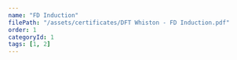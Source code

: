 ```yaml
---
name: "FD Induction"
filePath: "/assets/certificates/DFT Whiston - FD Induction.pdf"
order: 1
categoryId: 1
tags: [1, 2]
---
```

